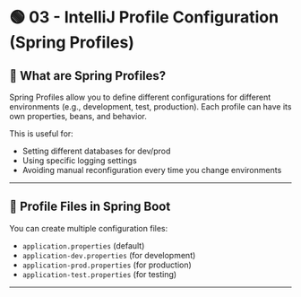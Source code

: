 # 🟢 03 - IntelliJ Profile Configuration (Spring Profiles)

## 🎯 What are Spring Profiles?

Spring Profiles allow you to define different configurations for different environments (e.g., development, test, production). Each profile can have its own properties, beans, and behavior.

This is useful for:
- Setting different databases for dev/prod
- Using specific logging settings
- Avoiding manual reconfiguration every time you change environments

---

## 📁 Profile Files in Spring Boot

You can create multiple configuration files:

- `application.properties` (default)
- `application-dev.properties` (for development)
- `application-prod.properties` (for production)
- `application-test.properties` (for testing)

---
